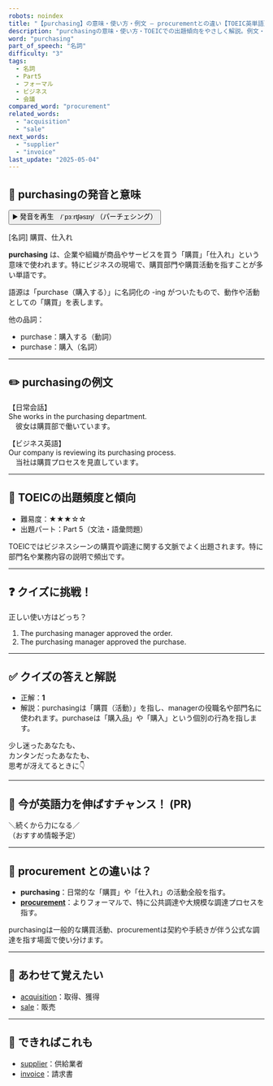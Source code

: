 ```yaml
---
robots: noindex
title: "【purchasing】の意味・使い方・例文 ― procurementとの違い【TOEIC英単語】"
description: "purchasingの意味・使い方・TOEICでの出題傾向をやさしく解説。例文・クイズ付きでprocurementとの違いもわかりやすく学べます。"
word: "purchasing"
part_of_speech: "名詞"
difficulty: "3"
tags:
  - 名詞
  - Part5
  - フォーマル
  - ビジネス
  - 会議
compared_word: "procurement"
related_words:
  - "acquisition"
  - "sale"
next_words:
  - "supplier"
  - "invoice"
last_update: "2025-05-04"
---
```


## 🔰 purchasingの発音と意味

<button class="play-audio" onclick="playTTS('purchasing')">
  <span class="play-audio-main">
    ▶️ 発音を再生　/ˈpɜːrtʃəsɪŋ/
  </span>
  <span class="play-audio-sub">
    （パーチェシング）
  </span>
</button>

[名詞] 購買、仕入れ

**purchasing** は、企業や組織が商品やサービスを買う「購買」「仕入れ」という意味で使われます。特にビジネスの現場で、購買部門や購買活動を指すことが多い単語です。

語源は「purchase（購入する）」に名詞化の -ing がついたもので、動作や活動としての「購買」を表します。

他の品詞：  
- purchase：購入する（動詞）
- purchase：購入（名詞）

---

## ✏️ purchasingの例文

【日常会話】  
She works in the purchasing department.  
　彼女は購買部で働いています。

【ビジネス英語】  
Our company is reviewing its purchasing process.  
　当社は購買プロセスを見直しています。

---

## 🎯 TOEICの出題頻度と傾向

- 難易度：★★★☆☆
- 出題パート：Part 5（文法・語彙問題）

TOEICではビジネスシーンの購買や調達に関する文脈でよく出題されます。特に部門名や業務内容の説明で頻出です。

---

## ❓ クイズに挑戦！

正しい使い方はどっち？

1. The purchasing manager approved the order.  
2. The purchasing manager approved the purchase.

---

## ✅ クイズの答えと解説

- 正解：**1**
- 解説：purchasingは「購買（活動）」を指し、managerの役職名や部門名に使われます。purchaseは「購入品」や「購入」という個別の行為を指します。

少し迷ったあなたも、  
カンタンだったあなたも、  
思考が冴えてるときに👇️

---

## 🚀 今が英語力を伸ばすチャンス！ (PR)

<div class="info-center">
＼続くから力になる／<br>  
（おすすめ情報予定）
</div>

---

## 🤔  procurement との違いは？

- **purchasing**：日常的な「購買」や「仕入れ」の活動全般を指す。
- **[procurement](/word/procurement/)**：よりフォーマルで、特に公共調達や大規模な調達プロセスを指す。

purchasingは一般的な購買活動、procurementは契約や手続きが伴う公式な調達を指す場面で使い分けます。

---

## 🧩 あわせて覚えたい

- [acquisition](/word/acquisition/)：取得、獲得
- [sale](/word/sale/)：販売

---

## 📖 できればこれも

- [supplier](/word/supplier/)：供給業者
- [invoice](/word/invoice/)：請求書

<!-- cvid: aid15_bid33 -->
